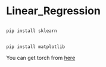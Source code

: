 # Linear_Regression
##
    pip install sklearn
##
    pip install matplotlib

  
You can get torch from <a href = "https://pytorch.org/get-started/locally/"> here </a>

